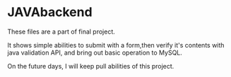 # JAVAbackend

These files are a part of final project.

It shows simple abilities to submit with a form,then verify it's contents with java validation API,
and bring out basic operation to MySQL.

On the future days, I will keep pull abilities of this project.
